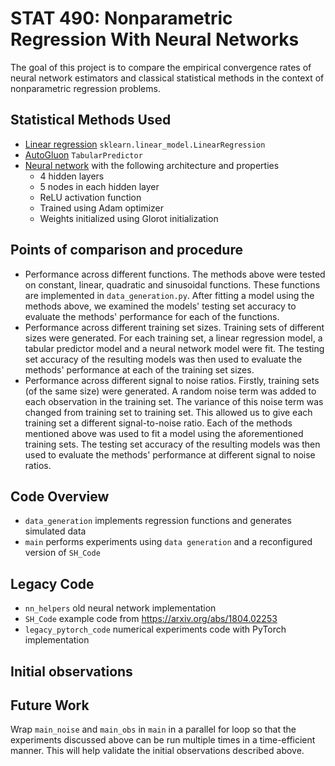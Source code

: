 # STAT 490: Nonparametric Regression With Neural Networks

The goal of this project is to compare the empirical convergence rates of neural network estimators and classical statistical methods in the context of nonparametric regression problems.

## Statistical Methods Used

- [Linear regression](https://scikit-learn.org/stable/modules/generated/sklearn.linear_model.LinearRegression.html) `sklearn.linear_model.LinearRegression`
- [AutoGluon](https://auto.gluon.ai/stable/index.html) `TabularPredictor`
- [Neural network](https://arxiv.org/abs/1804.02253) with the following architecture and properties
  - 4 hidden layers
  - 5 nodes in each hidden layer
  - ReLU activation function
  - Trained using Adam optimizer
  - Weights initialized using Glorot initialization   

## Points of comparison and procedure

- Performance across different functions. The methods above were tested on constant, linear, quadratic and sinusoidal functions. These functions are implemented in `data_generation.py`. After fitting a model using the methods above, we examined the models' testing set accuracy to evaluate the methods' performance for each of the functions.
- Performance across different training set sizes. Training sets of different sizes were generated. For each training set, a linear regression model, a tabular predictor model and a neural network model were fit. The testing set accuracy of the resulting models was then used to evaluate the methods' performance at each of the training set sizes.
- Performance across different signal to noise ratios. Firstly, training sets (of the same size) were generated. A random noise term was added to each observation in the training set. The variance of this noise term was changed from training set to training set. This allowed us to give each training set a different signal-to-noise ratio. Each of the methods mentioned above was used to fit a model using the aforementioned training sets. The testing set accuracy of the resulting models was then used to evaluate the methods' performance at different signal to noise ratios.

## Code Overview

- `data_generation` implements regression functions and generates simulated data
- `main` performs experiments using `data generation` and a reconfigured version of `SH_Code`

## Legacy Code
- `nn_helpers` old neural network implementation
- `SH_Code` example code from https://arxiv.org/abs/1804.02253
- `legacy_pytorch_code` numerical experiments code with PyTorch implementation

## Initial observations

## Future Work
Wrap `main_noise` and `main_obs` in `main` in a parallel for loop so that the experiments discussed above can be run multiple times in a time-efficient manner. This will help validate the initial observations described above.
